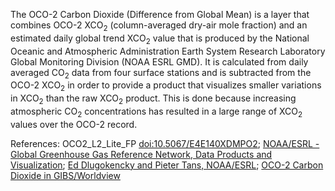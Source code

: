 The OCO-2 Carbon Dioxide (Difference from Global Mean) is a layer that combines OCO-2 XCO<sub>2</sub> (column-averaged dry-air mole fraction) and an estimated daily global trend XCO<sub>2</sub> value that is produced by the National Oceanic and Atmospheric Administration Earth System Research Laboratory Global Monitoring Division (NOAA ESRL GMD). It is calculated from daily averaged CO<sub>2</sub> data from four surface stations and is subtracted from the OCO-2 XCO<sub>2</sub> in order to provide a product that visualizes smaller variations in XCO<sub>2</sub> than the raw XCO<sub>2</sub> product. This is done because increasing atmospheric CO<sub>2</sub> concentrations has resulted in a large range of XCO<sub>2</sub> values over the OCO-2 record.

References: OCO2_L2_Lite_FP [doi:10.5067/E4E140XDMPO2](https://doi.org/10.5067/E4E140XDMPO2); [NOAA/ESRL - Global Greenhouse Gas Reference Network, Data Products and Visualization](https://www.esrl.noaa.gov/gmd/ccgg/data-products.html); [Ed Dlugokencky and Pieter Tans, NOAA/ESRL](https://esrl.noaa.gov/gmd/ccgg/trends/); [OCO-2 Carbon Dioxide in GIBS/Worldview](https://github.com/hcronk/oco2_worldview/blob/jpl/code/ref_co2_trend_gl.txt)
